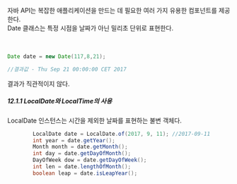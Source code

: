 자바 API는 복잡한 애플리케이션을 만드는 데 필요한 여러 가지 유용한 컴포넌트를 제공한다.  
Date 클래스는 특정 시점을 날짜가 아닌 밀리초 단위로 표현한다.  
<br><br>  

```java
Date date = new Date(117,8,21);

//결과값 - Thu Sep 21 00:00:00 CET 2017

```
결과가 직관적이지 않다.   

##### 12.1.1 LocalDate와 LocalTime의 사용  
LocalDate 인스턴스는 시간을 제외한 날짜를 표현하는 불변 객체다.   

```java
        LocalDate date = LocalDate.of(2017, 9, 11); //2017-09-11
        int year = date.getYear();
        Month month = date.getMonth();
        int day = date.getDayOfMonth();
        DayOfWeek dow = date.getDayOfWeek();
        int len = date.lengthOfMonth();
        boolean leap = date.isLeapYear();
```

